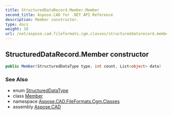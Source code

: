 ```yaml
---
title: StructuredDataRecord.Member.Member
second_title: Aspose.CAD for .NET API Reference
description: Member constructor. 
type: docs
weight: 10
url: /net/aspose.cad.fileformats.cgm.classes/structureddatarecord.member/member/
---
```

## StructuredDataRecord.Member constructor

```csharp
public Member(StructuredDataType type, int count, List<object> data)
```

### See Also

* enum [StructuredDataType](../../structureddatarecord.structureddatatype/)
* class [Member](../)
* namespace [Aspose.CAD.FileFormats.Cgm.Classes](../../structureddatarecord.member/)
* assembly [Aspose.CAD](../../../)



